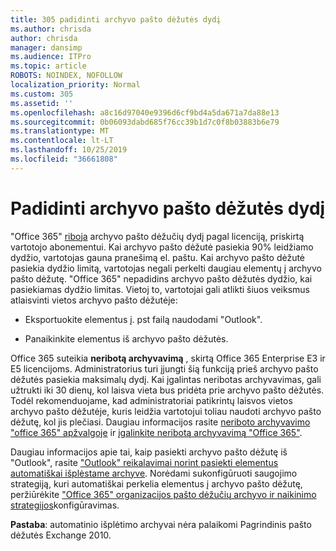 ```yaml
---
title: 305 padidinti archyvo pašto dėžutės dydį
ms.author: chrisda
author: chrisda
manager: dansimp
ms.audience: ITPro
ms.topic: article
ROBOTS: NOINDEX, NOFOLLOW
localization_priority: Normal
ms.custom: 305
ms.assetid: ''
ms.openlocfilehash: a8c16d97040e9396d6cf9bd4a5da671a7da88e13
ms.sourcegitcommit: 0b06093dabd685f76cc39b1d7c0f8b03883b6e79
ms.translationtype: MT
ms.contentlocale: lt-LT
ms.lasthandoff: 10/25/2019
ms.locfileid: "36661808"
---
```

# <a name="increase-the-archive-mailbox-size"></a>Padidinti archyvo pašto dėžutės dydį

"Office 365" [riboja](https://docs.microsoft.com/office365/servicedescriptions/exchange-online-service-description/exchange-online-limits#mailbox-storage-limits) archyvo pašto dėžučių dydį pagal licenciją, priskirtą vartotojo abonementui. Kai archyvo pašto dėžutė pasiekia 90% leidžiamo dydžio, vartotojas gauna pranešimą el. paštu. Kai archyvo pašto dėžutė pasiekia dydžio limitą, vartotojas negali perkelti daugiau elementų į archyvo pašto dėžutę. "Office 365" nepadidins archyvo pašto dėžutės dydžio, kai pasiekiamas dydžio limitas. Vietoj to, vartotojai gali atlikti šiuos veiksmus atlaisvinti vietos archyvo pašto dėžutėje:

- Eksportuokite elementus į. pst failą naudodami "Outlook".

- Panaikinkite elementus iš archyvo pašto dėžutės.

Office 365 suteikia **neribotą archyvavimą** , skirtą Office 365 Enterprise E3 ir E5 licencijoms. Administratorius turi įjungti šią funkciją prieš archyvo pašto dėžutės pasiekia maksimalų dydį. Kai įgalintas neribotas archyvavimas, gali užtrukti iki 30 dienų, kol laisva vieta bus pridėta prie archyvo pašto dėžutės. Todėl rekomenduojame, kad administratoriai patikrintų laisvos vietos archyvo pašto dėžutėje, kuris leidžia vartotojui toliau naudoti archyvo pašto dėžutę, kol jis plečiasi. Daugiau informacijos rasite [neriboto archyvavimo "office 365" apžvalgoje](https://docs.microsoft.com/office365/securitycompliance/unlimited-archiving) ir [įgalinkite neribotą archyvavimą "Office 365"](https://docs.microsoft.com/office365/securitycompliance/enable-unlimited-archiving).

Daugiau informacijos apie tai, kaip pasiekti archyvo pašto dėžutę iš "Outlook", rasite ["Outlook" reikalavimai norint pasiekti elementus automatiškai išplėstame archyve](https://docs.microsoft.com/office365/securitycompliance/unlimited-archiving#outlook-requirements-for-accessing-items-in-an-auto-expanded-archive). Norėdami sukonfigūruoti saugojimo strategiją, kuri automatiškai perkelia elementus į archyvo pašto dėžutę, peržiūrėkite ["Office 365" organizacijos pašto dėžučių archyvo ir naikinimo strategijos](https://docs.microsoft.com/office365/securitycompliance/set-up-an-archive-and-deletion-policy-for-mailboxes)konfigūravimas.

**Pastaba**: automatinio išplėtimo archyvai nėra palaikomi Pagrindinis pašto dėžutės Exchange 2010.
